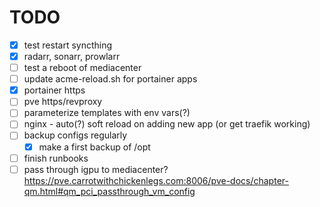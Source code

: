 # TODO

- [x] test restart syncthing
- [x] radarr, sonarr, prowlarr
- [ ] test a reboot of mediacenter
- [ ] update acme-reload.sh for portainer apps
- [x] portainer https
- [ ] pve https/revproxy
- [ ] parameterize templates with env vars(?)
- [ ] nginx - auto(?) soft reload on adding new app (or get traefik working)
- [ ] backup configs regularly 
  - [x] make a first backup of /opt
- [ ] finish runbooks
- [ ] pass through igpu to mediacenter? https://pve.carrotwithchickenlegs.com:8006/pve-docs/chapter-qm.html#qm_pci_passthrough_vm_config
